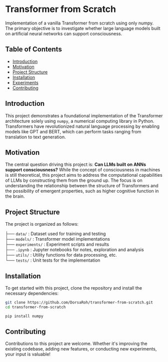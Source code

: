 # Transformer from Scratch

Implementation of a vanilla Transformer from scratch using only numpy. The primary objective is to investigate whether large language models built on artificial neural networks can support consciousness. 

## Table of Contents

- [Introduction](#introduction)
- [Motivation](#motivation)
- [Project Structure](#project-structure)
- [Installation](#installation)
- [Experiments](#experiments)
- [Contributing](#contributing)

## Introduction

This project demonstrates a foundational implementation of the Transformer architecture solely using `numpy`, a numerical computing library in Python. Transformers have revolutionized natural language processing by enabling models like GPT and BERT, which can perform tasks ranging from translation to text generation. 

## Motivation

The central question driving this project is: **Can LLMs built on ANNs support consciousness?** While the concept of consciousness in machines is still theoretical, this project aims to address the computational capabilities of LLMs by constructing them from the ground up. The focus is on understanding the relationship between the structure of Transformers and the possibility of emergent properties, such as higher cognitive function in the brain.

## Project Structure

The project is organized as follows:

├── `data/`          : Dataset used for training and testing  
├── `models/`        : Transformer model implementations  
├── `experiments/`   : Experiment scripts and results  
├── `.ipynb`     : Jupyter notebooks for notes, exploration and analysis  
├── `utils/`         : Utility functions for data processing, etc.  
└──  `tests/`         : Unit tests for the implementation  



## Installation

To get started with this project, clone the repository and install the necessary dependencies:

```bash
git clone https://github.com/DorsaRoh/transformer-from-scratch.git
cd transformer-from-scratch
```

```bash
pip install numpy
```


## Contributing

Contributions to this project are welcome. Whether it's improving the existing codebase, adding new features, or conducting new experiments, your input is valuable!
